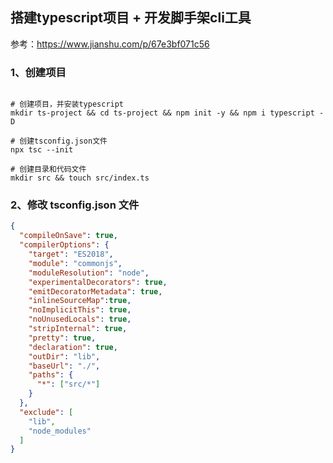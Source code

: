 ## 搭建typescript项目 + 开发脚手架cli工具

参考：https://www.jianshu.com/p/67e3bf071c56

### 1、创建项目

```shell

# 创建项目，并安装typescript
mkdir ts-project && cd ts-project && npm init -y && npm i typescript -D

# 创建tsconfig.json文件
npx tsc --init

# 创建目录和代码文件
mkdir src && touch src/index.ts

```


### 2、修改 tsconfig.json 文件

```json
{
  "compileOnSave": true,
  "compilerOptions": {
    "target": "ES2018",
    "module": "commonjs",
    "moduleResolution": "node",
    "experimentalDecorators": true,
    "emitDecoratorMetadata": true,
    "inlineSourceMap":true,
    "noImplicitThis": true,
    "noUnusedLocals": true,
    "stripInternal": true,
    "pretty": true,
    "declaration": true,
    "outDir": "lib",
    "baseUrl": "./",
    "paths": {
      "*": ["src/*"]
    }
  },
  "exclude": [
    "lib",
    "node_modules"
  ]
}

```
